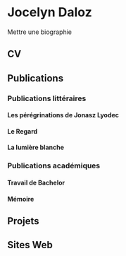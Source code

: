 # Jocelyn Daloz

Mettre une biographie

## CV

## Publications

### Publications littéraires

#### Les pérégrinations de Jonasz Lyodec

#### Le Regard

#### La lumière blanche

### Publications académiques

#### Travail de Bachelor

#### Mémoire

## Projets

## Sites Web


